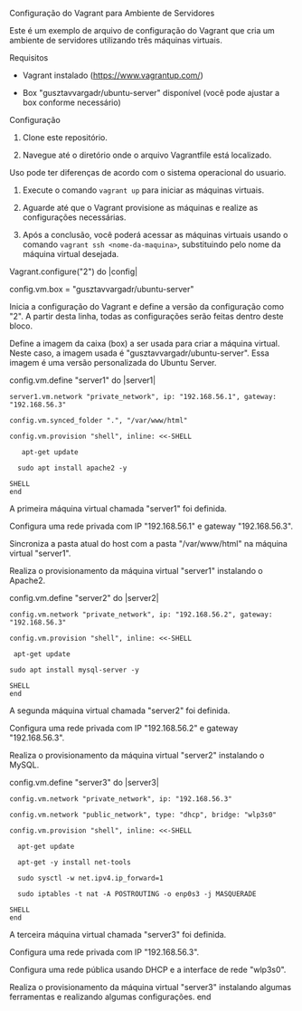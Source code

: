  Configuração do Vagrant para Ambiente de Servidores

Este é um exemplo de arquivo de configuração do Vagrant que cria um ambiente de servidores utilizando três máquinas virtuais.

 Requisitos

- Vagrant instalado (https://www.vagrantup.com/)
 
- Box "gusztavvargadr/ubuntu-server" disponível (você pode ajustar a box conforme necessário)

 Configuração

1. Clone este repositório.
  
2. Navegue até o diretório onde o arquivo Vagrantfile está localizado.

 Uso
pode ter diferenças de acordo com o sistema operacional do usuario.
1. Execute o comando `vagrant up` para iniciar as máquinas virtuais.
   
2. Aguarde até que o Vagrant provisione as máquinas e realize as configurações necessárias.
   
3. Após a conclusão, você poderá acessar as máquinas virtuais usando o comando `vagrant ssh <nome-da-maquina>`, substituindo <nome-da-maquina> pelo nome da máquina virtual desejada.

Vagrant.configure("2") do |config|

  config.vm.box = "gusztavvargadr/ubuntu-server"
  
 Inicia a configuração do Vagrant e define a versão da configuração como "2". A partir desta linha, todas as configurações serão feitas dentro deste bloco.
 
 Define a imagem da caixa (box) a ser usada para criar a máquina virtual. Neste caso, a imagem usada é "gusztavvargadr/ubuntu-server". Essa imagem é uma versão personalizada do Ubuntu Server.


  config.vm.define "server1" do |server1|
  
    server1.vm.network "private_network", ip: "192.168.56.1", gateway: "192.168.56.3"
    
    config.vm.synced_folder ".", "/var/www/html"
    
    config.vm.provision "shell", inline: <<-SHELL
    
       apt-get update
       
      sudo apt install apache2 -y
      
    SHELL
    end

  
   A primeira máquina virtual chamada "server1" foi definida.
   
   Configura uma rede privada com IP "192.168.56.1" e gateway "192.168.56.3".
   
   Sincroniza a pasta atual do host com a pasta "/var/www/html" na máquina virtual "server1".
   
   Realiza o provisionamento da máquina virtual "server1" instalando o Apache2.

  config.vm.define "server2" do |server2|
  
    config.vm.network "private_network", ip: "192.168.56.2", gateway: "192.168.56.3"
    
    config.vm.provision "shell", inline: <<-SHELL
    
     apt-get update
     
    sudo apt install mysql-server -y
    
    SHELL
    end
  
   A segunda máquina virtual chamada "server2" foi definida.
   
   Configura uma rede privada com IP "192.168.56.2" e gateway "192.168.56.3".
   
   Realiza o provisionamento da máquina virtual "server2" instalando o MySQL.

  config.vm.define "server3" do |server3|
  
    config.vm.network "private_network", ip: "192.168.56.3"
    
    config.vm.network "public_network", type: "dhcp", bridge: "wlp3s0"
    
    config.vm.provision "shell", inline: <<-SHELL
    
      apt-get update
      
      apt-get -y install net-tools
      
      sudo sysctl -w net.ipv4.ip_forward=1
      
      sudo iptables -t nat -A POSTROUTING -o enp0s3 -j MASQUERADE
      
    SHELL
    end
  
   A terceira máquina virtual chamada "server3" foi definida.
   
   Configura uma rede privada com IP "192.168.56.3".
   
   Configura uma rede pública usando DHCP e a interface de rede "wlp3s0".
   
   Realiza o provisionamento da máquina virtual "server3" instalando algumas ferramentas e realizando algumas configurações.
   end
